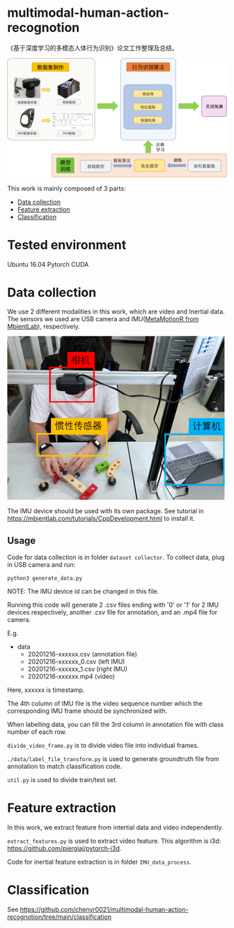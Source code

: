 # multimodal-human-action-recognotion


《基于深度学习的多模态人体行为识别》论文工作整理及总结。


![image](https://github.com/chenyr0021/multimodal-human-action-recognotion/blob/main/pictures/%E5%B7%A5%E4%BD%9C%E6%80%BB%E7%BB%93.png)

This work is mainly composed of 3 parts:

* [Data collection](#data-collection)
* [Feature extraction](#feature-extraction)
* [Classification](#classification)

# Tested environment

Ubuntu 16.04
Pytorch 
CUDA

# Data collection

We use 2 different modalities in this work, which are video and Inertial data. The sensors we used are USB camera and IMU([MetaMotionR from MbientLab](https://mbientlab.com/store/)), respectively.

![image](https://github.com/chenyr0021/multimodal-human-action-recognotion/blob/main/pictures/sensors.png)

The IMU device should be used with its own package. See tutorial in https://mbientlab.com/tutorials/CppDevelopment.html to install it.

## Usage

Code for data collection is in folder `dataset collector`. To collect data, plug in USB camera and run:

```
python3 generate_data.py
```

NOTE: The IMU device id can be changed in this file.

Running this code will generate 2 .csv files ending with '0' or '1' for 2 IMU devices respectively, another .csv file for annotation, and an .mp4 file for camera. 

E.g.

- data
  - 20201216-xxxxxx.csv (annotation file)
  - 20201216-xxxxxx_0.csv (left IMU)
  - 20201216-xxxxxx_1.csv (right IMU)
  - 20201216-xxxxxx.mp4 (video)
  
Here, xxxxxx is timestamp. 

The 4th column of IMU file is the video sequence number which the corresponding IMU frame should be synchronized with.

When labelling data, you can fill the 3rd column in annotation file with class number of each row.

`divide_video_frame.py` is to divide video file into individual frames.

`./data/label_file_transform.py` is used to generate groundtruth file from annotation to match classification code.

`util.py` is used to divide train/test set.



# Feature extraction

In this work, we extract feature from intertial data and video independently.

`extract_features.py` is used to extract video feature. This algorithm is i3d: https://github.com/piergiaj/pytorch-i3d.

Code for inertial feature extraction is in folder `IMU_data_process`.



# Classification

See https://github.com/chenyr0021/multimodal-human-action-recognotion/tree/main/classification
